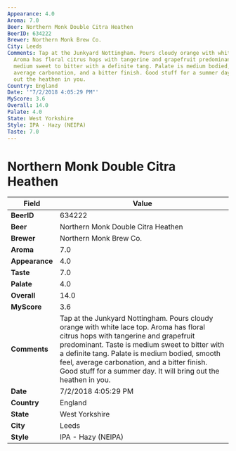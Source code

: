 ```yaml
---
Appearance: 4.0
Aroma: 7.0
Beer: Northern Monk Double Citra Heathen
BeerID: 634222
Brewer: Northern Monk Brew Co.
City: Leeds
Comments: Tap at the Junkyard Nottingham. Pours cloudy orange with white lace top.
  Aroma has floral citrus hops with tangerine and grapefruit predominant. Taste is
  medium sweet to bitter with a definite tang. Palate is medium bodied, smooth feel,
  average carbonation, and a bitter finish. Good stuff for a summer day. It will bring
  out the heathen in you.
Country: England
Date: '"7/2/2018 4:05:29 PM"'
MyScore: 3.6
Overall: 14.0
Palate: 4.0
State: West Yorkshire
Style: IPA - Hazy (NEIPA)
Taste: 7.0
---
```


# Northern Monk Double Citra Heathen

| Field         | Value |
|---------------|-------|
| **BeerID** | 634222 |
| **Beer** | Northern Monk Double Citra Heathen |
| **Brewer** | Northern Monk Brew Co. |
| **Aroma** | 7.0 |
| **Appearance** | 4.0 |
| **Taste** | 7.0 |
| **Palate** | 4.0 |
| **Overall** | 14.0 |
| **MyScore** | 3.6 |
| **Comments** | Tap at the Junkyard Nottingham. Pours cloudy orange with white lace top. Aroma has floral citrus hops with tangerine and grapefruit predominant. Taste is medium sweet to bitter with a definite tang. Palate is medium bodied, smooth feel, average carbonation, and a bitter finish. Good stuff for a summer day. It will bring out the heathen in you. |
| **Date** | 7/2/2018 4:05:29 PM |
| **Country** | England |
| **State** | West Yorkshire |
| **City** | Leeds |
| **Style** | IPA - Hazy (NEIPA) |
